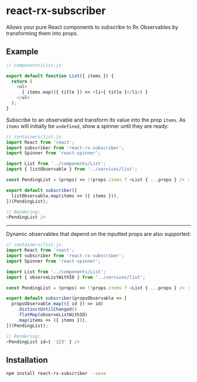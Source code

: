 # react-rx-subscriber

Allows your pure React components to subscribe to Rx Observables by transforming
them into props.

## Example

```javascript
// components/List.js

export default function List({ items }) {
  return (
    <ul>
      { items.map(({ title }) => <li>{ title }</li>) }
    </ul>
  );
}
```

Subscribe to an observable and transform its value into the prop `items`.
As `items` will initially be `undefined`, show a spinner until they are ready:

```javascript
// containers/list.js
import React from 'react';
import subscriber from 'react-rx-subscriber';
import Spinner from 'react-spinner';

import List from '../components/List';
import { listObservable } from '../services/list';

const PendingList = (props) => !!props.items ? <List { ...props } /> : <Spinner />;

export default subscriber([
  listObservable.map(items => ({ items })),
])(PendingList);
```

```javascript
// Rendering:
<PendingList />
```

---

Dynamic observables that depend on the inputted props are also supported:

```javascript
// containers/list.js
import React from 'react';
import subscriber from 'react-rx-subscriber';
import Spinner from 'react-spinner';

import List from '../components/List';
import { observeListWithID } from '../services/list';

const PendingList = (props) => !!props.items ? <List { ...props } /> : <Spinner />;

export default subscriber(propsObservable => [
  propsObservable.map(({ id }) => id)
    .distinctUntilChanged()
    .flatMap(observeListWithID)
    .map(items => ({ items })),
])(PendingList);
```

```javascript
// Rendering:
<PendingList id={ '123' } />
```

## Installation

```sh
npm install react-rx-subscriber --save
```
